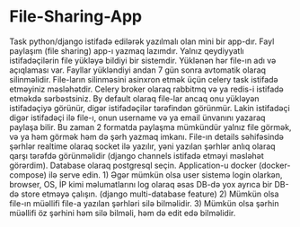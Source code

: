 # File-Sharing-App
Task python/django istifadə edilərək yazılmalı olan mini bir app-dır.
    Fayl paylaşım (file sharing) app-ı yazmaq lazımdır. Yalnız qeydiyyatlı istifadəçilərin file yükləyə bildiyi bir sistemdir. Yüklənən hər file-ın adı və açıqlaması var. Fayllar yükləndiyi andan 7 gün sonra avtomatik olaraq silinməlidir. File-ların silinməsini asinxron etmək üçün celery task istifadə etməyiniz məsləhətdir. Celery broker olaraq rabbitmq və ya redis-i istifadə etməkdə sərbəstsiniz.
    By default olaraq file-lar ancaq onu yükləyən istifadəçiyə görünür, digər istifadəçilər tərəfindən görünmür. Lakin istifadəçi digər istifadəçi ilə file-ı, onun username və ya email ünvanını yazaraq paylaşa bilir. Bu zaman 2 formatda paylaşma mümkündür yalnız file görmək, və ya həm görmək həm də şərh yazmaq imkanı. File-ın details səhifəsində şərhlər realtime olaraq socket ilə yazılır, yəni yazılan şərhlər anlıq olaraq qarşı tərəfdə görünməlidir (django channels istifadə etməyi məsləhət görərdim).
    Database olaraq postgresql seçin. Application-u docker (docker-compose) ilə serve edin.
    1) Əgər mümkün olsa user sistemə login olarkən, browser, OS, İP kimi məlumatlarını log olaraq əsas DB-də yox ayrıca bir DB-də store etməyə çalışın. (django multi-database feature)
    2) Mümkün olsa file-ın müəllifi file-a yazılan şərhləri silə bilməlidir.
    3) Mümkün olsa şərhin müəllifi öz şərhini həm silə bilməli, həm də edit edə bilməlidir.